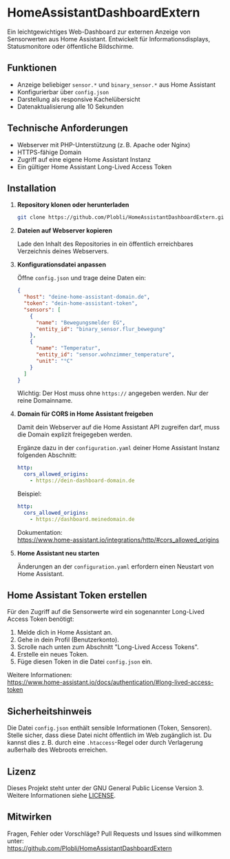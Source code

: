 # HomeAssistantDashboardExtern

Ein leichtgewichtiges Web-Dashboard zur externen Anzeige von Sensorwerten aus Home Assistant. Entwickelt für Informationsdisplays, Statusmonitore oder öffentliche Bildschirme.

## Funktionen

- Anzeige beliebiger `sensor.*` und `binary_sensor.*` aus Home Assistant
- Konfigurierbar über `config.json`
- Darstellung als responsive Kachelübersicht
- Datenaktualisierung alle 10 Sekunden

## Technische Anforderungen

- Webserver mit PHP-Unterstützung (z. B. Apache oder Nginx)
- HTTPS-fähige Domain
- Zugriff auf eine eigene Home Assistant Instanz
- Ein gültiger Home Assistant Long-Lived Access Token

## Installation

1. **Repository klonen oder herunterladen**

   ```bash
   git clone https://github.com/Plobli/HomeAssistantDashboardExtern.git
   ```

2. **Dateien auf Webserver kopieren**

   Lade den Inhalt des Repositories in ein öffentlich erreichbares Verzeichnis deines Webservers.

3. **Konfigurationsdatei anpassen**

   Öffne `config.json` und trage deine Daten ein:

   ```json
   {
     "host": "deine-home-assistant-domain.de",
     "token": "dein-home-assistant-token",
     "sensors": [
       {
         "name": "Bewegungsmelder EG",
         "entity_id": "binary_sensor.flur_bewegung"
       },
       {
         "name": "Temperatur",
         "entity_id": "sensor.wohnzimmer_temperature",
         "unit": "°C"
       }
     ]
   }
   ```

   Wichtig: Der Host muss ohne `https://` angegeben werden. Nur der reine Domainname.

4. **Domain für CORS in Home Assistant freigeben**

   Damit dein Webserver auf die Home Assistant API zugreifen darf, muss die Domain explizit freigegeben werden.

   Ergänze dazu in der `configuration.yaml` deiner Home Assistant Instanz folgenden Abschnitt:

   ```yaml
   http:
     cors_allowed_origins:
       - https://dein-dashboard-domain.de
   ```

   Beispiel:

   ```yaml
   http:
     cors_allowed_origins:
       - https://dashboard.meinedomain.de
   ```

   Dokumentation:  
   https://www.home-assistant.io/integrations/http/#cors_allowed_origins

5. **Home Assistant neu starten**

   Änderungen an der `configuration.yaml` erfordern einen Neustart von Home Assistant.

## Home Assistant Token erstellen

Für den Zugriff auf die Sensorwerte wird ein sogenannter Long-Lived Access Token benötigt:

1. Melde dich in Home Assistant an.
2. Gehe in dein Profil (Benutzerkonto).
3. Scrolle nach unten zum Abschnitt "Long-Lived Access Tokens".
4. Erstelle ein neues Token.
5. Füge diesen Token in die Datei `config.json` ein.

Weitere Informationen:  
https://www.home-assistant.io/docs/authentication/#long-lived-access-token

## Sicherheitshinweis

Die Datei `config.json` enthält sensible Informationen (Token, Sensoren). Stelle sicher, dass diese Datei nicht öffentlich im Web zugänglich ist. Du kannst dies z. B. durch eine `.htaccess`-Regel oder durch Verlagerung außerhalb des Webroots erreichen.

## Lizenz

Dieses Projekt steht unter der GNU General Public License Version 3. Weitere Informationen siehe [LICENSE](LICENSE).

## Mitwirken

Fragen, Fehler oder Vorschläge? Pull Requests und Issues sind willkommen unter:  
https://github.com/Plobli/HomeAssistantDashboardExtern